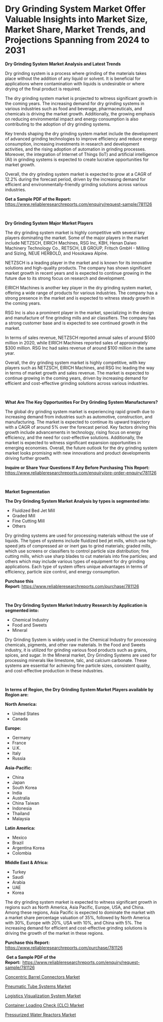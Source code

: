 <p><h1>Dry Grinding System Market Offer Valuable Insights into Market Size, Market Share, Market Trends, and Projections Spanning from 2024 to 2031</h1></p><p><strong>Dry Grinding System Market Analysis and Latest Trends</strong></p>
<p><p>Dry grinding system is a process where grinding of the materials takes place without the addition of any liquid or solvent. It is beneficial for applications where contamination with liquids is undesirable or where drying of the final product is required.</p><p>The dry grinding system market is projected to witness significant growth in the coming years. The increasing demand for dry grinding systems in various industries such as food and beverage, pharmaceuticals, and chemicals is driving the market growth. Additionally, the growing emphasis on reducing environmental impact and energy consumption is also contributing to the adoption of dry grinding systems.</p><p>Key trends shaping the dry grinding system market include the development of advanced grinding technologies to improve efficiency and reduce energy consumption, increasing investments in research and development activities, and the rising adoption of automation in grinding processes. Moreover, the integration of Internet of Things (IoT) and artificial intelligence (AI) in grinding systems is expected to create lucrative opportunities for market growth.</p><p>Overall, the dry grinding system market is expected to grow at a CAGR of 12.2% during the forecast period, driven by the increasing demand for efficient and environmentally-friendly grinding solutions across various industries.</p></p>
<p><strong>Get a Sample PDF of the Report:&nbsp;</strong> <a href="https://www.reliableresearchreports.com/enquiry/request-sample/781126">https://www.reliableresearchreports.com/enquiry/request-sample/781126</a></p>
<p>&nbsp;</p>
<p><strong>Dry Grinding System Major Market Players</strong></p>
<p><p>The dry grinding system market is highly competitive with several key players dominating the market. Some of the major players in the market include NETZSCH, EIRICH Machines, RSG Inc, KBH, Henan Daiwo Machinery Technology Co., RETSCH, LB GROUP, Fritsch GmbH - Milling and Sizing, NEUE HERBOLD, and Hosokawa Alpine.</p><p>NETZSCH is a leading player in the market and is known for its innovative solutions and high-quality products. The company has shown significant market growth in recent years and is expected to continue growing in the future due to its strong focus on research and development.</p><p>EIRICH Machines is another key player in the dry grinding system market, offering a wide range of products for various industries. The company has a strong presence in the market and is expected to witness steady growth in the coming years.</p><p>RSG Inc is also a prominent player in the market, specializing in the design and manufacture of fine grinding mills and air classifiers. The company has a strong customer base and is expected to see continued growth in the market.</p><p>In terms of sales revenue, NETZSCH reported annual sales of around $500 million in 2020, while EIRICH Machines reported sales of approximately $300 million. RSG Inc had sales revenue of around $100 million in the same year.</p><p>Overall, the dry grinding system market is highly competitive, with key players such as NETZSCH, EIRICH Machines, and RSG Inc leading the way in terms of market growth and sales revenue. The market is expected to continue growing in the coming years, driven by increasing demand for efficient and cost-effective grinding solutions across various industries.</p></p>
<p>&nbsp;</p>
<p><strong>What Are The Key Opportunities For Dry Grinding System Manufacturers?</strong></p>
<p><p>The global dry grinding system market is experiencing rapid growth due to increasing demand from industries such as automotive, construction, and manufacturing. The market is expected to continue its upward trajectory with a CAGR of around 5% over the forecast period. Key factors driving this growth include advancements in technology, rising focus on energy efficiency, and the need for cost-effective solutions. Additionally, the market is expected to witness significant expansion opportunities in emerging economies. Overall, the future outlook for the dry grinding system market looks promising with new innovations and product developments driving further growth.</p></p>
<p><strong>Inquire or Share Your Questions If Any Before Purchasing This Report:</strong> <a href="https://www.reliableresearchreports.com/enquiry/pre-order-enquiry/781126">https://www.reliableresearchreports.com/enquiry/pre-order-enquiry/781126</a></p>
<p>&nbsp;</p>
<p><strong>Market Segmentation</strong></p>
<p><strong>The Dry Grinding System Market Analysis by types is segmented into:</strong></p>
<p><ul><li>Fluidized Bed Jet Mill</li><li>Graded Mill</li><li>Fine Cutting Mill</li><li>Others</li></ul></p>
<p><p>Dry grinding systems are used for processing materials without the use of liquids. The types of systems include fluidized bed jet mills, which use high-speed jets of compressed air or inert gas to grind materials; graded mills, which use screens or classifiers to control particle size distribution; fine cutting mills, which use sharp blades to cut materials into fine particles; and others which may include various types of equipment for dry grinding applications. Each type of system offers unique advantages in terms of efficiency, particle size control, and energy consumption.</p></p>
<p><strong>Purchase this Report:&nbsp;</strong><a href="https://www.reliableresearchreports.com/purchase/781126">https://www.reliableresearchreports.com/purchase/781126</a></p>
<p>&nbsp;</p>
<p><strong>The Dry Grinding System Market Industry Research by Application is segmented into:</strong></p>
<p><ul><li>Chemical Industry</li><li>Food and Sweets</li><li>Mineral</li></ul></p>
<p><p>Dry Grinding System is widely used in the Chemical Industry for processing chemicals, pigments, and other raw materials. In the Food and Sweets industry, it is utilized for grinding various food products such as grains, spices, and sugar. In the Mineral market, Dry Grinding Systems are used for processing minerals like limestone, talc, and calcium carbonate. These systems are essential for achieving fine particle sizes, consistent quality, and cost-effective production in these industries.</p></p>
<p>&nbsp;</p>
<p><strong>In terms of Region, the Dry Grinding System Market Players available by Region are:</strong></p>
<p>
    <p> <strong> North America: </strong>
        <ul>
            <li>United States</li>
            <li>Canada</li>
        </ul>
        </p> 
    <p> <strong> Europe: </strong>
        <ul>
            <li>Germany</li>
            <li>France</li>
            <li>U.K.</li>
            <li>Italy</li>
            <li>Russia</li>
        </ul>
        </p> 
    <p> <strong> Asia-Pacific: </strong>
        <ul>
            <li>China</li>
            <li>Japan</li>
            <li>South Korea</li>
            <li>India</li>
            <li>Australia</li>
            <li>China Taiwan</li>
            <li>Indonesia</li>
            <li>Thailand</li>
            <li>Malaysia</li>
        </ul>
        </p> 
    <p> <strong> Latin America: </strong>
        <ul>
            <li>Mexico</li>
            <li>Brazil</li>
            <li>Argentina Korea</li>
            <li>Colombia</li>
        </ul>
        </p> 
    <p> <strong> Middle East & Africa: </strong>
        <ul>
            <li>Turkey</li>
            <li>Saudi</li>
            <li>Arabia</li>
            <li>UAE</li>
            <li>Korea</li>
        </ul>
    </p>
    </p>
<p><p>The dry grinding system market is expected to witness significant growth in regions such as North America, Asia Pacific, Europe, USA, and China. Among these regions, Asia Pacific is expected to dominate the market with a market share percentage valuation of 35%, followed by North America with 30%, Europe with 20%, USA with 10%, and China with 5%. The increasing demand for efficient and cost-effective grinding solutions is driving the growth of the market in these regions.</p></p>
<p><strong>Purchase this Report: </strong><a href="https://www.reliableresearchreports.com/purchase/781126">https://www.reliableresearchreports.com/purchase/781126</a></p>
<p>&nbsp;<strong>Get a Sample PDF of the Report:&nbsp;&nbsp;</strong><a href="https://www.reliableresearchreports.com/enquiry/request-sample/781126">https://www.reliableresearchreports.com/enquiry/request-sample/781126</a></p>
<p><strong></strong></p>
<p><p><a href="https://medium.com/@jamesday5g/concentric-barrel-connectors-nbsp-market-focuses-on-market-share-size-and-projected-forecast-till-739f434f5329">Concentric Barrel Connectors Market</a></p><p><a href="https://medium.com/@twiladurgan/pneumatic-tube-systems-market-exploring-market-share-market-trends-and-future-growth-efb070e05555">Pneumatic Tube Systems Market</a></p><p><a href="https://github.com/angelajermaine/Market-Research-Report-List-2/blob/main/logistics-visualization-system-market.md">Logistics Visualization System Market</a></p><p><a href="https://github.com/beatblasta/Market-Research-Report-List-2/blob/main/container-loading-check-clc-market.md">Container Loading Check (CLC) Market</a></p><p><a href="https://medium.com/@twiladurgan/pressurized-water-reactors-market-insights-into-market-cagr-market-trends-and-growth-strategies-6b06f4ed081e">Pressurized Water Reactors Market</a></p></p>